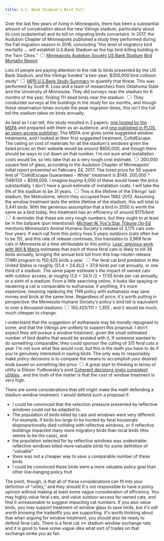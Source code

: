 ```yaml
---
title: U.S. Bank Stadium's Bird Toll
---
```


Over the last few years of living in Minneapolis, there has been a substantial amount of conversation about the new Vikings stadium, particularly about its cost (substantial) and its toll on migrating birds (uncertain). In 2017, the Audubon Chapter of Minneapolis published a study they performed during the Fall migration season in 2016, concluding “this level of migratory bird mortality … will establish U.S.Bank Stadium as the top bird-killing building in the Twin Cities.” 
  <label for="sn-audobon" class="margin-toggle sidenote-number"></label>
  <input type="checkbox" id="sn-audobon" class="margin-toggle">
  <span class="sidenote"> [Minneapolis Audobon Society US Bank Stadium](https://www.minneapolisaudubon.org/us-bank-stadium) [Bird Mortality Report](https://static1.squarespace.com/static/5b9578b796d4558c4355deb8/t/5d3715efcf043f0001a3cb74/1563891186227/BirdMortality)
  </span>

Lots of people are paying attention to the risk to birds presented by the US Bank Stadium, and the Vikings funded "a two-year, $300,000 bird collision study"
  <label for="sn-study-cost" class="margin-toggle sidenote-number"></label>
  <input type="checkbox" id="sn-study-cost" class="margin-toggle">
  <span class="sidenote">
    [MPR U.S.Bank Study Summary](https://www.mprnews.org/story/2019/11/07/study-us-bank-stadium-collisions-kill-over-100-birds-annually) 
  </span>
 to quantify that threat. This was performed by Scott R. Loss and a team of researchers from Oklahoma State and the University of Minnesota. They did surveys near the stadium for 6 months of the year, finding 111 dead birds near the stadium.
  <label for="sn-111" class="margin-toggle sidenote-number"></label>
  <input type="checkbox" id="sn-111" class="margin-toggle">
  <span class="sidenote">
    They conducted surveys at the buildings in the study for six months, and though these observation times include the peak migration times, this isn't the full toll the stadium takes on birds annually.
  </span>
	
  As best as I can tell, this study resulted in 2 papers: [one hosted by the MSFA](https://www.msfa.com/content/Audubon/Stadium%20Study%20Final%20Report[1].pdf) and prepared with them as an audience, and [one published in PLOS, an open-access publisher](https://journals.plos.org/plosone/article?id=10.1371/journal.pone.0224164). The MSFA one gives some suggested window treatments, and I looked at their first suggested treatment, CollidEscape. The ceiling on cost of materials for all the stadium's windows given the listed prices on their website would be around $600,000, and though there should be ways to cut down on that number, I'm not sure what installation costs would be, so lets take that as a very rough cost estimate.
  <label for="sn-area" class="margin-toggle sidenote-number"></label>
  <input type="checkbox" id="sn-area" class="margin-toggle">
  <span class="sidenote">
    200,000 square feet of glass, according to the Audubon Chapter of Minneapolis' initial report presented on February 24, 2017. The listed price for 50 square feet of "CollidEscape Guaranteed - White" treatment is $149. 200,000 * (149/50) = $596,000. I imagine buying 4,000 of these would lower the price substantially. I don't have a good estimate of installation costs. 
  </span>
  I will take the life of the stadium to be 31 years.
  <label for="sn-depreciation" class="margin-toggle sidenote-number"></label>
  <input type="checkbox" id="sn-depreciation" class="margin-toggle">
  <span class="sidenote">
    This is the lifetime of the Vikings' last stadium, the Metrodome, which they occupied from 1982-2013.
  </span>
 Assuming the window treatment lasts the entire lifetime of the stadium, this will total to 3,441 birds. With the generous assumption that a bird in 2050 is worth the same as a bird today, this treatment has an efficiency of around $175/bird.<label for="sn-estimate" class="margin-toggle sidenote-number"></label>
  <input type="checkbox" id="sn-estimate" class="margin-toggle">
  <span class="sidenote">
    A reminder that these are very rough numbers, but they ought to at least be in the ballpark (pun intentional).
  </span>
    [Michael W. Fox's Star Tribune Op-Ed](http://www.startribune.com/readers-write-tax-bill-israel-policy-gun-laws-bird-deaths/565451002/) mentions Minnesota’s Animal Humane Society's release of 3,175 cats over four years. If each cat from this policy lives 5 years outdoors (cats often live to be 15), and this rate of release continues, this translates to 3,969 feral cats in Minnesota at a time attributable to this policy. [Loss' previous work with Will & Marra](https://www.nature.com/articles/ncomms2380/tables/1) estimates that each of these feral cats is likely to kill 38 birds annually, bringing the annual bird toll from this trap-neuter-release (TNR) program to 150,425 birds a year.
 <label for="sn-marra" class="margin-toggle sidenote-number"></label>
  <input type="checkbox" id="sn-marra" class="margin-toggle">
  <span class="sidenote">
		Per feral cat bird predation in the United States is roughly (51.4 + 24.4)/2 = 37.9 birds per cat annually, or one third of a stadium.
    The same paper estimate's the impact of owned cats with outdoor access, at roughly (1.0 + 34.1) /2 =  17.55 birds per cat annually, or a sixth of a stadium.
  </span>
From a little searching online, it looks like spaying or neutering a cat is comparable to euthanasia: if anything, it's more expensive, meaning replacing the TNR policy with euthanasia may save money and birds at the same time. Regardless of price, it's worth putting in perspective: the Minnesota Humane Society's policy's bird toll is equivalent to over a thousand stadiums<label for="sn-summary" class="margin-toggle sidenote-number"></label>
  <input type="checkbox" id="sn-summary" class="margin-toggle">
  <span class="sidenote">
    150,425/111 = 1,355
  </span>, and it would be much, much cheaper to change.

  I understand that the suggestion of euthanasia may be morally repugnant to some, and that the Vikings are unlikely to support this proposal. I don't expect they will pursue a window treatment, given the small estimated number of bird deaths that would be avoided with it. If someone wanted to do something comparable, they could sponsor the culling of 3/5 feral cats a year. I'm not sure what this would cost, but this is the math you have to do if you're genuinely interested in saving birds. The only way to responsibly make policy decisions is to compare the means to accomplish your desired ends based on something like price<label for="sn-utilities" class="margin-toggle sidenote-number"></label>
  <input type="checkbox" id="sn-utilities" class="margin-toggle">
  <span class="sidenote">
    A great start to thinking in terms of utility is Eliezer Yudkowsky's post [Coherent decisions imply consistent utilities](https://www.lesswrong.com/posts/RQpNHSiWaXTvDxt6R/coherent-decisions-imply-consistent-utilities)
  </span>, and the truth of the matter is that the cost of window treatment is very high.

There are some considerations that still might make the math defending a stadium window treatment. I would defend such a proposal if:

  * I could be convinced that the selection pressure presented by reflective windows could not be adapted to.
  * The population of birds killed by cats and windows were very different. For example, if birds too large to be hunted by feral housecats disproportionally died colliding with reflective windows, or if reflective buildings impacted many more migratory birds than local birds (this seems to be the case), and
  * the population selected for by reflective windows was undesirable: reflective windows killed more valuable birds for some definition of "valuable"
  * there was not a cheaper way to save a comparable number of these birds
  * I could be convinced these birds were a more valuable policy goal than other low-hanging policy fruit

The point, though, is that all of these considerations can fit into your definition of "utility," and they should! It's not responsible to have a policy opinion without making at least some vague consideration of efficiency. You may highly value feral cats, and value outdoor-access for owned cats, and find it unreasonable to suggest impacting cat numbers. If you also value birds, you may support treatment of window glass to save birds, but _it's still worth knowing_ the tradeoffs you are supporting. It's worth thinking about that when arguing for window treatment, you should also be ready to defend feral cats. There is a feral cat ↔️ stadium window exchange rate, and it is good to have some vague idea what sort of trades on that exchange strike you as fair.
 
